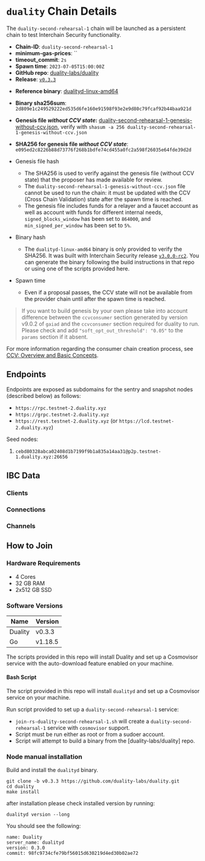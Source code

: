 
# `duality` Chain Details

The `duality-second-rehearsal-1` chain will be launched as a persistent chain to test Interchain Security functionality.

* **Chain-ID**: `duality-second-rehearsal-1`
* **minimum-gas-prices**: ``
* **timeout_commit**: `2s`
* **Spawn time**: `2023-07-05T15:00:00Z`
* **GitHub repo**: [duality-labs/duality](https://github.com/duality-labs/duality.git)
* **Release**: [`v0.3.3`](https://github.com/duality-labs/duality/releases/tag/v0.3.3)
<!-- * **Genesis file with CCV state:** [duality-second-rehearsal-1-genesis.json](duality-second-rehearsal-1-genesis.json) -->

* **Reference binary**: [dualityd-linux-amd64](./dualityd-linux-amd64.tar.gz)
* **Binary sha256sum**: `2d809e1c249529222ed535d6fe160e91598f93e2e9d80c79fcaf92b44baa921d`
* **Genesis file _without CCV state_:** [duality-second-rehearsal-1-genesis-without-ccv.json](duality-second-rehearsal-1-genesis-without-ccv.json), verify with `shasum -a 256 duality-second-rehearsal-1-genesis-without-ccv.json`
* **SHA256 for genesis file _without CCV state_**: `e095ed2c8226b88d73776f268b1bdfe74cd455a0fc2a598f26035e64fde39d2d`

* Genesis file hash
  * The SHA256 is used to verify against the genesis file (without CCV state) that the proposer has made available for review.
  * The `duality-second-rehearsal-1-genesis-without-ccv.json` file cannot be used to run the chain: it must be updated with the CCV (Cross Chain Validation) state after the spawn time is reached.
  * The genesis file includes funds for a relayer and a faucet account as well as account with funds for different internal needs, `signed_blocks_window` has been set to `864000`, and `min_signed_per_window` has been set to `5%`.
* Binary hash
  * The `dualityd-linux-amd64` binary is only provided to verify the SHA256. It was built with Interchain Security release [`v3.0.0-rc2`](https://github.com/cosmos/interchain-security/releases/tag/v3.0.0-rc2). You can generate the binary following the build instructions in that repo or using one of the scripts provided here.
* Spawn time
  * Even if a proposal passes, the CCV state will not be available from the provider chain until after the spawn time is reached.

> If you want to build genesis by your own please take into account difference between the `ccvconsumer` section generated by version v9.0.2 of `gaiad` and the `ccvconsumer` section required for duality to run. Please check and add `"soft_opt_out_threshold": "0.05"` to the `params` section if it absent.

For more information regarding the consumer chain creation process, see [CCV: Overview and Basic Concepts](https://github.com/cosmos/ibc/blob/main/spec/app/ics-028-cross-chain-validation/overview_and_basic_concepts.md).

## Endpoints

Endpoints are exposed as subdomains for the sentry and snapshot nodes (described below) as follows:

* `https://rpc.testnet-2.duality.xyz`
* `https://grpc.testnet-2.duality.xyz`
* `https://rest.testnet-2.duality.xyz` (or `https://lcd.testnet-2.duality.xyz`)

Seed nodes:

1. `cebd80328abca02408d1b7199f9b1a835a14aa31@p2p.testnet-1.duality.xyz:26656`

## IBC Data

### Clients

<!-- These are commented out because they are example values. -->
<!-- * `07-tendermint-0`
  * Counterparty: [`provider`](/replicated-security/provider/README.md) `07-tendermint-14` -->

### Connections

<!-- These are commented out because they are example values. -->
<!-- * `connection-0`
  * Counterparty: [`provider`](/replicated-security/provider/README.md) `connection-10` -->

### Channels

<!-- These are commented out because they are example values. -->
<!-- * `channel-0`: consumer port
  * Counterparty: [`provider`](/replicated-security/provider/README.md) `channel-17`
* `channel-1`: transfer port
  * Counterparty: [`provider`](/replicated-security/provider/README.md) `channel-18` -->

## How to Join

### Hardware Requirements

* 4 Cores
* 32 GB RAM
* 2x512 GB SSD

### Software Versions

| Name               | Version  |
|--------------------|----------|
| Duality            | v0.3.3   |
| Go                 | v1.18.5  |

The scripts provided in this repo will install Duality and set up a Cosmovisor service with the auto-download feature enabled on your machine.

#### Bash Script

The script provided in this repo will install `dualityd` and set up a Cosmovisor service on your machine.

Run script provided to set up a `duality-second-rehearsal-1` service:

* `join-rs-duality-second-rehearsal-1.sh` will create a `duality-second-rehearsal-1` service with `cosmovisor` support.
* Script must be run either as root or from a sudoer account.
* Script will attempt to build a binary from the [duality-labs/duality] repo.

### Node manual installation

Build and install the `dualityd` binary.

```
git clone -b v0.3.3 https://github.com/duality-labs/duality.git
cd duality
make install
```

after installation please check installed version by running:

`dualityd version --long`

You should see the following:

```
name: Duality
server_name: dualityd
version: 0.3.0
commit: 98fc9734cfe79bf56015d630219d4ed30b02ae72
```
